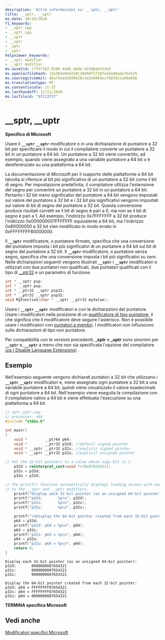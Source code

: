 ```yaml
---
description: 'Altre informazioni su: __sptr, __uptr'
title: __sptr, __uptr
ms.date: 10/10/2018
f1_keywords:
- __uptr_cpp
- __sptr_cpp
- __uptr
- __sptr
- _uptr
- _sptr
helpviewer_keywords:
- __sptr modifier
- __uptr modifier
ms.assetid: c7f5f3b2-9106-4a0b-a6de-d1588ab153ed
ms.openlocfilehash: 13e365e0e8258c1860df2f107a3dad0ade76e529
ms.sourcegitcommit: d6af41e42699628c3e2e6063ec7b03931a49a098
ms.translationtype: MT
ms.contentlocale: it-IT
ms.lasthandoff: 12/11/2020
ms.locfileid: "97113727"
---
```

# <a name="__sptr-__uptr"></a>__sptr, __uptr

**Specifico di Microsoft**

Usare il **`__sptr`** **`__uptr`** modificatore o in una dichiarazione di puntatore a 32 bit per specificare il modo in cui il compilatore converte un puntatore a 32 bit in un puntatore a 64 bit. Un puntatore a 32 bit viene convertito, ad esempio, quando viene assegnato a una variabile puntatore a 64 bit o è dereferenziato su una piattaforma a 64 bit.

La documentazione di Microsoft per il supporto delle piattaforme a 64 bit talvolta si riferisce al bit più significativo di un puntatore a 32 bit come il bit di segno. Per impostazione predefinita, il compilatore utilizza l'estensione del segno per convertire un puntatore a 32 bit in un puntatore a 64 bit. Pertanto i 32 bit meno significativi del puntatore a 64 bit vengono impostati sul valore del puntatore a 32 bit e i 32 bit più significativi vengono impostati sul valore di bit di segno del puntatore a 32 bit. Questa conversione produce risultati corretti se il bit di segno è pari a 0, ma non se il bit di segno è pari a 1. Ad esempio, l'indirizzo 0x7FFFFFFF a 32 bit produce l'indirizzo 0x000000007FFFFFFF equivalente a 64 bit, ma l'indirizzo 0x80000000 a 32 bit vien modificato in modo errato in 0xFFFFFFFF80000000.

Il **`__sptr`** modificatore, o puntatore firmato, specifica che una conversione del puntatore imposta i bit più significativi di un puntatore a 64 bit sul bit di segno del puntatore a 32 bit. Il **`__uptr`** modificatore, o puntatore senza segno, specifica che una conversione imposta i bit più significativi su zero. Nelle dichiarazioni seguenti vengono illustrati **`__sptr`** i **`__uptr`** modificatori e utilizzati con due puntatori non qualificati, due puntatori qualificati con il tipo di [__ptr32](../cpp/ptr32-ptr64.md) e un parametro di funzione.

```cpp
int * __sptr psp;
int * __uptr pup;
int * __ptr32 __sptr psp32;
int * __ptr32 __uptr pup32;
void MyFunction(char * __uptr __ptr32 myValue);
```

Usare i **`__sptr`** **`__uptr`** modificatori e con le dichiarazioni del puntatore. Usare i modificatori nella posizione di un [qualificatore di tipo puntatore](../c-language/pointer-declarations.md), il che significa che il modificatore deve seguire l'asterisco. Non è possibile usare i modificatori con [puntatori a membri](../cpp/pointers-to-members.md). I modificatori non influiscono sulle dichiarazioni di tipo non puntatore.

Per compatibilità con le versioni precedenti, **_sptr** e **_uptr** sono sinonimi per **`__sptr`** e, **`__uptr`** a meno che non sia specificata l'opzione del compilatore [/za \( Disable Language Extensions)](../build/reference/za-ze-disable-language-extensions.md) .

## <a name="example"></a>Esempio

Nell'esempio seguente vengono dichiarati puntatori a 32 bit che utilizzano i **`__sptr`** **`__uptr`** modificatori e, viene assegnato ogni puntatore a 32 bit a una variabile puntatore a 64 bit, quindi viene visualizzato il valore esadecimale di ogni puntatore a 64 bit. Nell'esempio viene eseguita la compilazione con il compilatore nativo a 64 bit e viene effettuata l'esecuzione su una piattaforma a 64 bit.

```cpp
// sptr_uptr.cpp
// processor: x64
#include "stdio.h"

int main()
{
    void *        __ptr64 p64;
    void *        __ptr32 p32d; //default signed pointer
    void * __sptr __ptr32 p32s; //explicit signed pointer
    void * __uptr __ptr32 p32u; //explicit unsigned pointer

// Set the 32-bit pointers to a value whose sign bit is 1.
    p32d = reinterpret_cast<void *>(0x87654321);
    p32s = p32d;
    p32u = p32d;

// The printf() function automatically displays leading zeroes with each 32-bit pointer. These are unrelated
// to the __sptr and __uptr modifiers.
    printf("Display each 32-bit pointer (as an unsigned 64-bit pointer):\n");
    printf("p32d:       %p\n", p32d);
    printf("p32s:       %p\n", p32s);
    printf("p32u:       %p\n", p32u);

    printf("\nDisplay the 64-bit pointer created from each 32-bit pointer:\n");
    p64 = p32d;
    printf("p32d: p64 = %p\n", p64);
    p64 = p32s;
    printf("p32s: p64 = %p\n", p64);
    p64 = p32u;
    printf("p32u: p64 = %p\n", p64);
    return 0;
}
```

```Output
Display each 32-bit pointer (as an unsigned 64-bit pointer):
p32d:       0000000087654321
p32s:       0000000087654321
p32u:       0000000087654321

Display the 64-bit pointer created from each 32-bit pointer:
p32d: p64 = FFFFFFFF87654321
p32s: p64 = FFFFFFFF87654321
p32u: p64 = 0000000087654321
```

**TERMINA specifica Microsoft**

## <a name="see-also"></a>Vedi anche

[Modificatori specifici Microsoft](../cpp/microsoft-specific-modifiers.md)
